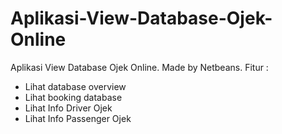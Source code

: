 # Aplikasi-View-Database-Ojek-Online
Aplikasi View Database Ojek Online.
Made by Netbeans.
Fitur :
- Lihat database overview
- Lihat booking database
- Lihat Info Driver Ojek
- Lihat Info Passenger Ojek
